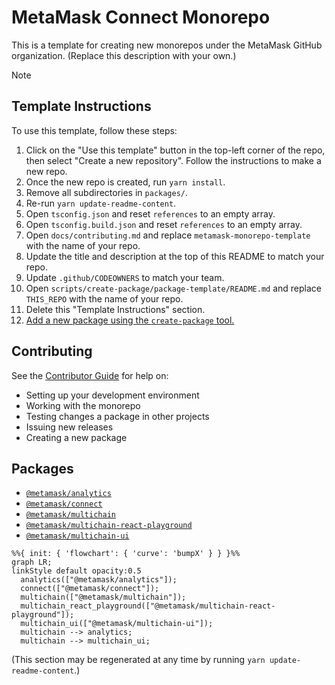 # MetaMask Connect Monorepo

This is a template for creating new monorepos under the MetaMask GitHub organization. (Replace this description with your own.)

> [!note]
>
> ## Template Instructions
>
> To use this template, follow these steps:
>
> 1. Click on the "Use this template" button in the top-left corner of the repo, then select "Create a new repository". Follow the instructions to make a new repo.
> 2. Once the new repo is created, run `yarn install`.
> 3. Remove all subdirectories in `packages/`.
> 4. Re-run `yarn update-readme-content`.
> 5. Open `tsconfig.json` and reset `references` to an empty array.
> 6. Open `tsconfig.build.json` and reset `references` to an empty array.
> 7. Open `docs/contributing.md` and replace `metamask-monorepo-template` with the name of your repo.
> 8. Update the title and description at the top of this README to match your repo.
> 9. Update `.github/CODEOWNERS` to match your team.
> 10. Open `scripts/create-package/package-template/README.md` and replace `THIS_REPO` with the name of your repo.
> 11. Delete this "Template Instructions" section.
> 12. [Add a new package using the `create-package` tool.](./docs/contributing.md#adding-new-packages-to-the-monorepo)

## Contributing

See the [Contributor Guide](./docs/contributing.md) for help on:

- Setting up your development environment
- Working with the monorepo
- Testing changes a package in other projects
- Issuing new releases
- Creating a new package

## Packages

<!-- start package list -->

- [`@metamask/analytics`](packages/analytics)
- [`@metamask/connect`](packages/connect)
- [`@metamask/multichain`](packages/multichain)
- [`@metamask/multichain-react-playground`](packages/multichain-react-playground)
- [`@metamask/multichain-ui`](packages/multichain-ui)

<!-- end package list -->

<!-- start dependency graph -->

```mermaid
%%{ init: { 'flowchart': { 'curve': 'bumpX' } } }%%
graph LR;
linkStyle default opacity:0.5
  analytics(["@metamask/analytics"]);
  connect(["@metamask/connect"]);
  multichain(["@metamask/multichain"]);
  multichain_react_playground(["@metamask/multichain-react-playground"]);
  multichain_ui(["@metamask/multichain-ui"]);
  multichain --> analytics;
  multichain --> multichain_ui;
```

<!-- end dependency graph -->

(This section may be regenerated at any time by running `yarn update-readme-content`.)

